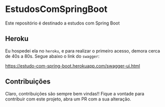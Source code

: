 # EstudosComSpringBoot
Este repositório é destinado a estudos com Spring Boot

## Heroku

Eu hospedei ela no `heroku`, e para realizar o primeiro acesso, demora cerca de 40s a 80s. Segue abaixo o link do `swagger`:

https://estudo-com-spring-boot.herokuapp.com/swagger-ui.html

## Contribuições

Claro, contribuições são sempre bem vindas!! Fique a vontade para contribuir com este projeto, abra um PR com a sua alteração.

